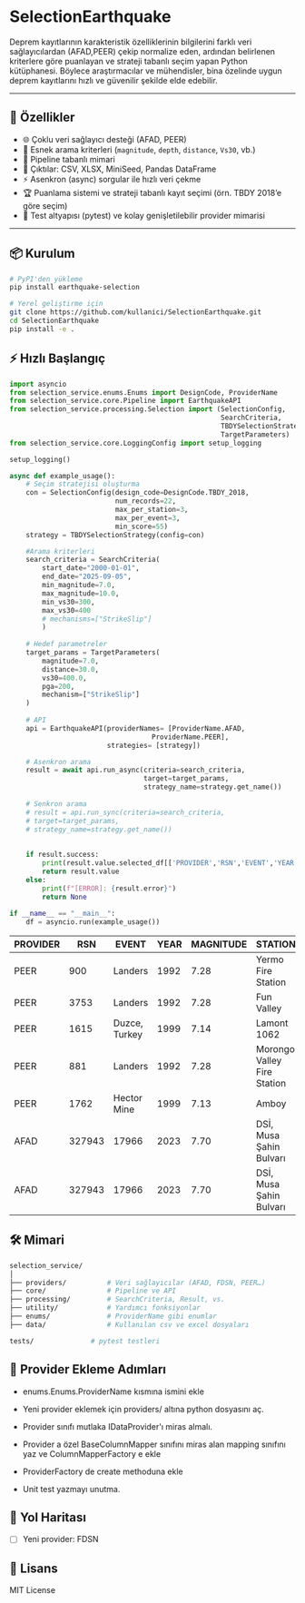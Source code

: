 # SelectionEarthquake

Deprem kayıtlarının karakteristik özelliklerinin bilgilerini farklı veri sağlayıcılardan (AFAD,PEER) çekip normalize eden, ardından belirlenen kriterlere göre puanlayan ve strateji tabanlı seçim yapan Python kütüphanesi.
Böylece araştırmacılar ve mühendisler, bina özelinde uygun deprem kayıtlarını hızlı ve güvenilir şekilde elde edebilir.

---

## 🚀 Özellikler

- 🌐 Çoklu veri sağlayıcı desteği (AFAD, PEER)
- 🔎 Esnek arama kriterleri (`magnitude`, `depth`, `distance`, `Vs30`, vb.)
- 🧩 Pipeline tabanlı mimari
- 📂 Çıktılar: CSV, XLSX, MiniSeed, Pandas DataFrame
- ⚡ Asenkron (async) sorgular ile hızlı veri çekme
- 🏆 Puanlama sistemi ve strateji tabanlı kayıt seçimi (örn. TBDY 2018’e göre seçim)
- 🧪 Test altyapısı (pytest) ve kolay genişletilebilir provider mimarisi

---

## 📦 Kurulum

```bash
# PyPI'den yükleme
pip install earthquake-selection

# Yerel geliştirme için
git clone https://github.com/kullanici/SelectionEarthquake.git
cd SelectionEarthquake
pip install -e .

```

## ⚡ Hızlı Başlangıç

```py
import asyncio
from selection_service.enums.Enums import DesignCode, ProviderName
from selection_service.core.Pipeline import EarthquakeAPI
from selection_service.processing.Selection import (SelectionConfig,
                                                    SearchCriteria,
                                                    TBDYSelectionStrategy,
                                                    TargetParameters)
from selection_service.core.LoggingConfig import setup_logging

setup_logging()

async def example_usage():
    # Seçim stratejisi oluşturma
    con = SelectionConfig(design_code=DesignCode.TBDY_2018,
                          num_records=22,
                          max_per_station=3,
                          max_per_event=3,
                          min_score=55)
    strategy = TBDYSelectionStrategy(config=con)

    #Arama kriterleri
    search_criteria = SearchCriteria(
        start_date="2000-01-01",
        end_date="2025-09-05",
        min_magnitude=7.0,
        max_magnitude=10.0,
        min_vs30=300,
        max_vs30=400
        # mechanisms=["StrikeSlip"]
        )
    
    # Hedef parametreler
    target_params = TargetParameters(
        magnitude=7.0,
        distance=30.0,
        vs30=400.0,
        pga=200,
        mechanism=["StrikeSlip"]
    )
    
    # API
    api = EarthquakeAPI(providerNames= [ProviderName.AFAD, 
                                   ProviderName.PEER],
                        strategies= [strategy])

    # Asenkron arama
    result = await api.run_async(criteria=search_criteria,
                                 target=target_params,
                                 strategy_name=strategy.get_name())
    
    # Senkron arama
    # result = api.run_sync(criteria=search_criteria,
    # target=target_params,
    # strategy_name=strategy.get_name())
    
    
    if result.success:
        print(result.value.selected_df[['PROVIDER','RSN','EVENT','YEAR','MAGNITUDE','STATION','VS30(m/s)','RRUP(km)','MECHANISM','PGA(cm2/sec)','PGV(cm/sec)','SCORE']].head(7))
        return result.value
    else:
        print(f"[ERROR]: {result.error}")
        return None
    
if __name__ == "__main__":
    df = asyncio.run(example_usage())
```

PROVIDER | RSN      | EVENT         | YEAR  | MAGNITUDE |           STATION            | VS30(m/s) | RRUP(km)   |  MECHANISM  | PGA(cm2/sec) | PGV(cm/sec) | SCORE  
---------|----------|---------------|------ |---------- |------------------------------|-----------|----------  | ----------- |-----------   |-----------  |-------------
PEER     |  900     |  Landers      |  1992 |    7.28   |  Yermo Fire Station          |    353.63 |  23.620000 |  StrikeSlip |  217.776277  |  40.263000  |  100.000000
PEER     |  3753    |  Landers      |  1992 |    7.28   |  Fun Valley                  |    388.63 |  25.020000 |  StrikeSlip |  206.125976  |  19.963000  |  100.000000
PEER     |  1615    |  Duzce, Turkey|  1999 |    7.14   |  Lamont 1062                 |    338.00 |  9.140000  |  StrikeSlip |  202.664229  |  14.630000  |  100.000000
PEER     |  881     |  Landers      |  1992 |    7.28   |  Morongo Valley Fire Station |    396.41 |  17.360000 |  StrikeSlip |  188.768206  |  24.317000  |  100.000000
PEER     |  1762    |  Hector Mine  |  1999 |    7.13   |  Amboy                       |    382.93 |  43.050000 |  StrikeSlip |  182.933249  |  23.776000  |  100.000000
AFAD     |  327943  |  17966        |  2023 |    7.70   |  DSİ, Musa Şahin Bulvarı     |    350.00 |  27.110381 |  StrikeSlip |  185.737903  |  29.642165  |  91.304348
AFAD     |  327943  |  17966        |  2023 |    7.70   |  DSİ, Musa Şahin Bulvarı     |    350.00 |  27.110381 |  StrikeSlip |  185.737903  |  29.642165  |  91.304348


## 🛠 Mimari

```bash
selection_service/
│
├── providers/          # Veri sağlayıcılar (AFAD, FDSN, PEER…)
├── core/               # Pipeline ve API
├── processing/         # SearchCriteria, Result, vs.
├── utility/            # Yardımcı fonksiyonlar
├── enums/              # ProviderName gibi enumlar
├── data/               # Kullanılan csv ve excel dosyaları

tests/              # pytest testleri

```

## 🤝 Provider Ekleme Adımları

- enums.Enums.ProviderName kısmına ismini ekle

- Yeni provider eklemek için providers/ altına python dosyasını aç.

- Provider sınıfı mutlaka IDataProvider'ı miras almalı.

- Provider a özel BaseColumnMapper sınıfını miras alan mapping sınıfını yaz ve ColumnMapperFactory e ekle

- ProviderFactory de create methoduna ekle

- Unit test yazmayı unutma.


## 📌 Yol Haritası

- [ ] Yeni provider: FDSN


## 📜 Lisans

MIT License
